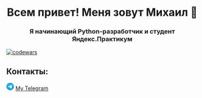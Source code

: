 <h1 align="center">Всем привет! Меня зовут Михаил 👋</h1>
<h3 align="center">Я начинающий Python-разработчик и студент Яндекс.Практикум</h3>

[![codewars](https://www.codewars.com/users/Straga33/badges/small)](https://www.codewars.com/users/Straga33)

## Контакты:
<img src="https://github.com/Straga33/straga33/blob/main/icons/Telegram.svg" width="20" height="20"/> [My Telegram](https://t.me/straga333)
